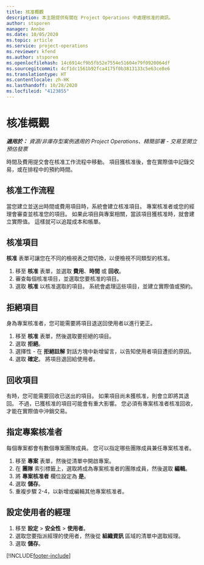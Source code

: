 ```yaml
---
title: 核准概觀
description: 本主題提供有關在 Project Operations 中處理核准的資訊。
author: stsporen
manager: Annbe
ms.date: 10/05/2020
ms.topic: article
ms.service: project-operations
ms.reviewer: kfend
ms.author: stsporen
ms.openlocfilehash: 14c6914cf9b5fb52e7554e51604e79f0920064df
ms.sourcegitcommit: 4cf1dc1561b92fca4175f0b3813133c5e63ce8e6
ms.translationtype: HT
ms.contentlocale: zh-HK
ms.lasthandoff: 10/28/2020
ms.locfileid: "4123855"
---
```

# <a name="approvals-overview"></a>核准概觀

_**適用於：** 資源/非庫存型案例適用的 Project Operations、精簡部署 - 交易至開立預估發票_

時間及費用提交會在核准工作流程中移動。 項目獲核准後，會在實際值中記錄交易，或在排程中的預約時間。

## <a name="approvals-workflow"></a>核准工作流程
當您建立並送出時間或費用項目時，系統會建立核准項目。 專案核准者或您的經理會審查並核准您的項目。 如果此項目與專案相關，當該項目獲核准時，就會建立實際值。 這樣就可以追蹤成本和帳單。 

## <a name="approve-an-entry"></a>核准項目
**核准** 表單可讓您在不同的檢視表之間切換，以便檢視不同類型的核准。
  
1. 移至 **核准** 表單，並選取 **費用**、**時間** 或 **回收**。
2. 審查每個核准項目，並選取您要核准的項目。
3. 選取 **核准** 以核准選取的項目。
系統會處理這些項目，並建立實際值或預約。

## <a name="reject-an-entry"></a>拒絕項目
身為專案核准者，您可能需要將項目退送回使用者以進行更正。
  
1. 移至 **核准** 表單，然後選取要拒絕的項目。 
2. 選取 **拒絕**。
3. 選擇性 - 在 **拒絕註解** 對話方塊中新增留言，以告知使用者項目遭拒的原因。
4. 選取 **確定**。 將項目退回給使用者。
  
## <a name="recall-entries"></a>回收項目
有時，您可能需要回收已送出的項目。 如果項目尚未獲核准，則會立即將其退回。 不過，已獲核准的項目可能會有重大影響。 您必須有專案核准者核准回收，才能在實際值中沖銷交易。

## <a name="specify-project-approvers"></a>指定專案核准者
每個專案都會有數個專案團隊成員。 您可以指定哪些團隊成員兼任專案核准者。

1. 移至 **專案** 表單，然後從清單中開啟專案。
2. 在 **團隊** 索引標籤上，選取將成為專案核准者的團隊成員，然後選取 **編輯**。
3. 將 **專案核准者** 欄位設定為 **是**。
4. 選取 **儲存**。
5. 重複步驟 2-4，以新增或編輯其他專案核准者。

## <a name="configure-the-users-manager"></a>設定使用者的經理

1. 移至 **設定** > **安全性** > **使用者**。
2. 選取您要指派經理的使用者，然後從 **組織資訊** 區域的清單中選取經理。 
3. 選取 **儲存**。




[!INCLUDE[footer-include](../includes/footer-banner.md)]
